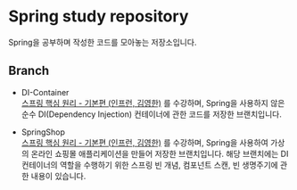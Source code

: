 # Spring study repository
Spring을 공부하며 작성한 코드를 모아놓는 저장소입니다. <br/>

## Branch
- DI-Container <br/>
  [스프링 핵심 원리 - 기본편 (인프런, 김영한)](https://www.inflearn.com/course/%EC%8A%A4%ED%94%84%EB%A7%81-%ED%95%B5%EC%8B%AC-%EC%9B%90%EB%A6%AC-%EA%B8%B0%EB%B3%B8%ED%8E%B8/dashboard) 를 수강하며,
  Spring을 사용하지 않은 순수 DI(Dependency Injection) 컨테이너에 관한 코드를 저장한 브랜치입니다.
  
- SpringShop <br/>
  [스프링 핵심 원리 - 기본편 (인프런, 김영한)](https://www.inflearn.com/course/%EC%8A%A4%ED%94%84%EB%A7%81-%ED%95%B5%EC%8B%AC-%EC%9B%90%EB%A6%AC-%EA%B8%B0%EB%B3%B8%ED%8E%B8/dashboard) 를 수강하며,
  Spring을 사용하여 가상의 온라인 쇼핑몰 애플리케이션을 만들어 저장한 브랜치입니다. 해당 브랜치에는 DI 컨테이너의 역할을 수행하기 위한 스프링 빈 개념, 컴포넌트 스캔, 빈 생명주기에 관한 내용이 있습니다.
